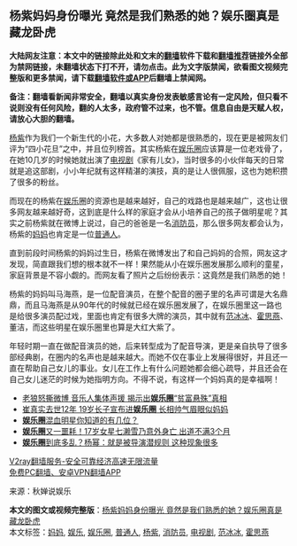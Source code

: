  <h2>杨紫妈妈身份曝光 竟然是我们熟悉的她？娱乐圈真是藏龙卧虎</h2> <p class="notice"><b>大陆网友注意：本文中的链接除此处和文末的<a href="https://github.com/bannedbook/fanqiang" >翻墙</a>软件下载和<a href="https://github.com/killgcd/justmysocks/blob/master/README.md">翻墙推荐</a>链接外全部为禁网链接，未翻墙状态下打不开，请勿点击。此为文字版禁闻，欲看图文视频完整版和更多禁闻，请下载<a href="https://github.com/bannedbook/fanqiang">翻墙软件或APP</a>后翻墙上禁闻网。</p><p>备注：翻墙看新闻非常安全，翻墙以真实身份发表敏感言论有一定风险，但只看不说则没有任何风险，翻的人太多，政府管不过来，也不管。信息自由是天赋人权，请放心大胆的翻墙。</b></p>  <div class="entry"> <p id="conimg"><a href="https://www.bannedbook.org/bnews/tag/%e6%9d%a8%e7%b4%ab/" class="st_tag internal_tag" rel="tag" title="标签 杨紫 下的日志">杨紫</a>作为我们一个新生代的小花，大多数人对她都是很熟悉的，现在更是被网友们评为“四小花旦”之中，并且位列榜首。其实杨紫在<a href="https://www.bannedbook.org/bnews/tag/%e5%a8%b1%e4%b9%90%e5%9c%88/" class="st_tag internal_tag" rel="tag" title="标签 娱乐圈 下的日志">娱乐圈</a>应该算是一位老戏骨了，在她10几岁的时候她就出演了<a href="https://www.bannedbook.org/bnews/tag/%E7%94%B5%E8%A7%86%E5%89%A7/" class="st_tag internal_tag" rel="tag" title="标签 电视剧 下的日志">电视剧</a>《家有儿女》，当时很多的小伙伴每天的日常就是追这部剧，小小年纪就有这样精湛的演技，真的是让人很佩服，这也为她积攒了很多的粉丝。</p> <p>而现在的杨紫在<a href="https://www.bannedbook.org/bnews/tag/%e5%a8%b1%e4%b9%90/" class="st_tag internal_tag" rel="tag" title="标签 娱乐 下的日志">娱乐</a>圈的资源也是越来越好，自己的戏路也是越来越广，这也让很多网友越来越好奇，这到底是什么样的家庭才会从小培养自己的孩子做明星呢？其实之前杨紫就在微博上说过，自己的爸爸是一名<a href="https://www.bannedbook.org/bnews/tag/%E6%B6%88%E9%98%B2%E5%91%98/" class="st_tag internal_tag" rel="tag" title="标签 消防员 下的日志">消防员</a>，那么很多网友都会认为，杨紫的<a href="https://www.bannedbook.org/bnews/tag/%e5%a6%88%e5%a6%88/" class="st_tag internal_tag" rel="tag" title="标签 妈妈 下的日志">妈妈</a>也肯定是一位<a href="https://www.bannedbook.org/bnews/tag/%E6%99%AE%E9%80%9A%E4%BA%BA/" class="st_tag internal_tag" rel="tag" title="标签 普通人 下的日志">普通人</a>。</p>  <p>直到前段时间杨紫的妈妈过生日，杨紫在微博发出了和自己妈妈的合照，网友这才发现，简直跟我们想的根本就不一样！果然能从小在娱乐圈发展那么顺利的童星，家庭背景是不容小觑的。而网友看了照片之后纷纷表示：这竟然是我们熟悉的她！</p> <p>杨紫的妈妈叫马海燕，是一位配音演员，在整个配音的圈子里的名声可谓是大名鼎鼎，而且马海燕是从90年代的时候就已经在娱乐圈发展了，在娱乐圈里这一路也是给很多演员配过戏，里面也肯定有很多大牌的演员，其中就有<a href="https://www.bannedbook.org/bnews/tag/%e8%8c%83%e5%86%b0%e5%86%b0/" class="st_tag internal_tag" rel="tag" title="标签 范冰冰 下的日志">范冰冰</a>、<a href="https://www.bannedbook.org/bnews/tag/%e9%9c%8d%e6%80%9d%e7%87%95/" class="st_tag internal_tag" rel="tag" title="标签 霍思燕 下的日志">霍思燕</a>、董洁，而这些明星在娱乐圈里也算是大红大紫了。</p>  <p>年轻时期一直在做配音演员的她，后来转型成为了配音导演，更是亲自执导了很多部经典剧，在圈内的名声也是越来越大。而她不仅在事业上发展得很好，并且还一直在帮助自己女儿的事业。女儿在工作上有什么问题她都会细心疏导，并且还会在自己女儿迷茫的时候为她指明方向。不得不说，有这样一个妈妈真的是幸福啊！</p> <ul class='op-related-articles' title='相关阅读'> <li><a href='https://www.bannedbook.org/bnews/yule/20201125/1436717.html' target='_blank'>老狼怒撕微博 音乐人集体声援 揭示出<b>娱乐圈</b>“贫富悬殊”真相</a></li> <li><a href='https://www.bannedbook.org/bnews/yule/20201119/1433457.html' target='_blank'>崔真实去世12年 19岁长子宣布进<b>娱乐圈</b> 长相帅气眉眼似妈妈</a></li> <li><a href='https://www.bannedbook.org/bnews/yule/20201104/1425558.html' target='_blank'><b>娱乐圈</b>混血明星你知道的有几位？</a></li> <li><a href='https://www.bannedbook.org/bnews/yule/20201025/1419787.html' target='_blank'><b>娱乐圈</b>又一噩耗！17岁女星七濑雪乃意外身亡 出道不满3个月</a></li> <li><a href='https://www.bannedbook.org/bnews/yule/20201016/1414747.html' target='_blank'><b>娱乐圈</b>到底多乱？杨幂：就是被导演潜规则 这种现象很多</a></li> </ul> <p class="texttj"> <a href="https://www.bannedbook.org/forum23/topic22702.html" target="_blank">V2ray翻墙服务-安全可靠经济高速无限流量</a><br/> <a href="https://github.com/bannedbook/fanqiang/wiki/%E7%A6%81%E9%97%BB%E7%BD%91%E5%AE%89%E5%8D%93%E7%BF%BB%E5%A2%99%E6%96%B0%E9%97%BBAPP" target="_blank">免费PC翻墙、安卓VPN翻墙APP</a></p><p> 来源：秋婵说娱乐 </p> <a name='sharetosocial'></a>       <div><b>本文的图文或视频完整版</b>：<a href='https://www.bannedbook.org/bnews/yule/20201126/1437336.html'>杨紫妈妈身份曝光 竟然是我们熟悉的她？娱乐圈真是藏龙卧虎</a></div>  </div><!--END ENTRY--> <div class="postfooter"> <div>本文标签：<a href="https://www.bannedbook.org/bnews/tag/%e5%a6%88%e5%a6%88/" rel="tag">妈妈</a>, <a href="https://www.bannedbook.org/bnews/tag/%e5%a8%b1%e4%b9%90/" rel="tag">娱乐</a>, <a href="https://www.bannedbook.org/bnews/tag/%e5%a8%b1%e4%b9%90%e5%9c%88/" rel="tag">娱乐圈</a>, <a href="https://www.bannedbook.org/bnews/tag/%E6%99%AE%E9%80%9A%E4%BA%BA/" rel="tag">普通人</a>, <a href="https://www.bannedbook.org/bnews/tag/%e6%9d%a8%e7%b4%ab/" rel="tag">杨紫</a>, <a href="https://www.bannedbook.org/bnews/tag/%E6%B6%88%E9%98%B2%E5%91%98/" rel="tag">消防员</a>, <a href="https://www.bannedbook.org/bnews/tag/%E7%94%B5%E8%A7%86%E5%89%A7/" rel="tag">电视剧</a>, <a href="https://www.bannedbook.org/bnews/tag/%e8%8c%83%e5%86%b0%e5%86%b0/" rel="tag">范冰冰</a>, <a href="https://www.bannedbook.org/bnews/tag/%e9%9c%8d%e6%80%9d%e7%87%95/" rel="tag">霍思燕</a></div>  </div><!--END POSTFOOTER--> 